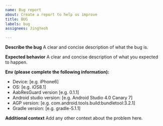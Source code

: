 ```yaml
---
name: Bug report
about: Create a report to help us improve
title: BUG
labels: bug
assignees: JingYeoh

---
```


**Describe the bug**
A clear and concise description of what the bug is.

**Expected behavior**
A clear and concise description of what you expected to happen.

**Env (please complete the following information):**
 - Device: [e.g. iPhone6]
 - OS: [e.g. iOS8.1]
 - AabResGuard  version [e.g. 0.1.1]
 - Android studio version: [e.g. Android Studio 4.0 Canary 7] 
 - AGP version: [e.g. com.android.tools.build:bundletool:3.2.1]
 - Gradle version: [e.g. gradle-5.1.1]

**Additional context**
Add any other context about the problem here.
